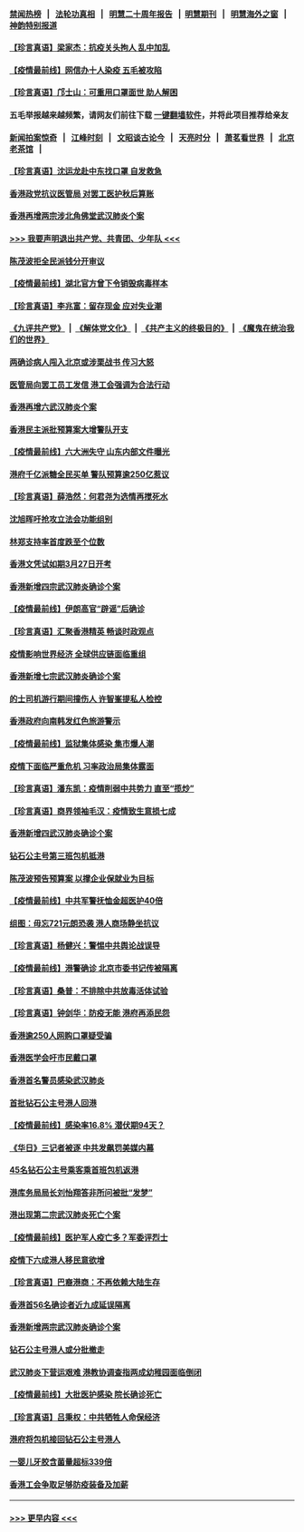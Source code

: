 #### [禁闻热榜](热点新闻.md?=0)  &nbsp;&nbsp;|&nbsp;&nbsp; [法轮功真相](https://github.com/gfw-breaker/truth/blob/master/README.md?=0) &nbsp;&nbsp;|&nbsp;&nbsp; [明慧二十周年报告](https://github.com/gfw-breaker/mh-reports/blob/master/README.md?=0) &nbsp;&nbsp;|&nbsp;&nbsp;[明慧期刊](https://github.com/gfw-breaker/mh-qikan) &nbsp;&nbsp;|&nbsp;&nbsp; [明慧海外之窗](https://github.com/gfw-breaker/mh-news/blob/master/README.md?=0) &nbsp;&nbsp;|&nbsp;&nbsp; [神韵特别报道](https://github.com/gfw-breaker/mh-news/blob/master/shenyun.md?=0)
#### [【珍言真语】梁家杰：抗疫关头拘人 乱中加乱](../pages/nsc415/n11907444.md?t=03020202) 
#### [【疫情最前线】网信办十人染疫 五毛被攻陷](../pages/nsc415/n11903757.md?t=03020202) 
#### [【珍言真语】邝士山：可重用口罩面世 助人解困](../pages/nsc415/n11903875.md?t=03020202) 
#### 五毛举报越来越频繁，请网友们前往下载 [一键翻墙软件](https://github.com/gfw-breaker/ssr-accounts)，并将此项目推荐给亲友
#### [新闻拍案惊奇](https://github.com/gfw-breaker/banned-news/blob/master/pages/link4.md) &nbsp;&nbsp;|&nbsp;&nbsp; [江峰时刻](https://github.com/gfw-breaker/banned-news/blob/master/pages/link4.md) &nbsp;&nbsp;|&nbsp;&nbsp; [文昭谈古论今](https://github.com/gfw-breaker/banned-news/blob/master/pages/link4.md) &nbsp;&nbsp;|&nbsp;&nbsp; [天亮时分](https://github.com/gfw-breaker/banned-news/blob/master/pages/link4.md) &nbsp;&nbsp;|&nbsp;&nbsp; [萧茗看世界](https://github.com/gfw-breaker/banned-news/blob/master/pages/link4.md) &nbsp;&nbsp;|&nbsp;&nbsp; [北京老茶馆](https://github.com/gfw-breaker/banned-news/blob/master/pages/link4.md) &nbsp;&nbsp;|&nbsp;&nbsp; 
#### [【珍言真语】沈运龙赴中东找口罩 自发救急](../pages/nsc415/n11903291.md?t=03020202) 
#### [香港政党抗议医管局 对罢工医护秋后算账](../pages/nsc415/n11901746.md?t=03020202) 
#### [香港再增两宗涉北角佛堂武汉肺炎个案](../pages/nsc415/n11901737.md?t=03020202) 
#### [>>> 我要声明退出共产党、共青团、少年队 <<<](https://github.com/begood0513/goodnews/blob/master/quit/letter.md) 
#### [陈茂波拒全民派钱分开审议](../pages/nsc415/n11901672.md?t=03020202) 
#### [【疫情最前线】湖北官方曾下令销毁病毒样本](../pages/nsc415/n11901518.md?t=03020202) 
#### [【珍言真语】李兆富：留存现金 应对失业潮](../pages/nsc415/n11901448.md?t=03020202) 
#### [《九评共产党》](https://github.com/begood0513/9ping.md/blob/master/README.md) &nbsp;|&nbsp; [《解体党文化》](../../../../jtdwh.md/blob/master/README.md)  &nbsp;|&nbsp; [《共产主义的终极目的》](../../../../gczydzjmd.md/blob/master/README.md) &nbsp;|&nbsp; [《魔鬼在统治我们的世界》](../../../../mgztzwmdsj.md/blob/master/README.md) 
#### [两确诊病人闯入北京或涉栗战书 传习大怒](../pages/nsc415/n11901180.md?t=03020202) 
#### [医管局向罢工员工发信 港工会强调为合法行动](../pages/nsc415/n11898870.md?t=03020202) 
#### [香港再增六武汉肺炎个案](../pages/nsc415/n11898843.md?t=03020202) 
#### [香港民主派批预算案大增警队开支](../pages/nsc415/n11898813.md?t=03020202) 
#### [【疫情最前线】六大洲失守 山东内部文件曝光](../pages/nsc415/n11898455.md?t=03020202) 
#### [港府千亿派糖全民买单 警队预算逾250亿惹议](../pages/nsc415/n11898608.md?t=03020202) 
#### [【珍言真语】薛浩然：何君尧为选情再搅死水](../pages/nsc415/n11898269.md?t=03020202) 
#### [沈旭晖吁抢攻立法会功能组别](../pages/nsc415/n11896084.md?t=03020202) 
#### [林郑支持率首度跌至个位数](../pages/nsc415/n11896058.md?t=03020202) 
#### [香港文凭试如期3月27日开考](../pages/nsc415/n11896055.md?t=03020202) 
#### [香港新增四宗武汉肺炎确诊个案](../pages/nsc415/n11896040.md?t=03020202) 
#### [【疫情最前线】伊朗高官“辟谣”后确诊](../pages/nsc415/n11895902.md?t=03020202) 
#### [【珍言真语】汇聚香港精英 畅谈时政观点](../pages/nsc415/n11895733.md?t=03020202) 
#### [疫情影响世界经济 全球供应链面临重组](../pages/nsc415/n11895634.md?t=03020202) 
#### [香港新增七宗武汉肺炎确诊个案](../pages/nsc415/n11893498.md?t=03020202) 
#### [的士司机游行期间撞伤人 许智峯提私人检控](../pages/nsc415/n11893483.md?t=03020202) 
#### [香港政府向南韩发红色旅游警示](../pages/nsc415/n11893398.md?t=03020202) 
#### [【疫情最前线】监狱集体感染 集市爆人潮](../pages/nsc415/n11893181.md?t=03020202) 
#### [疫情下面临严重危机  习率政治局集体露面](../pages/nsc415/n11893305.md?t=03020202) 
#### [【珍言真语】潘东凯：疫情削弱中共势力 直至“揽炒”](../pages/nsc415/n11892866.md?t=03020202) 
#### [【珍言真语】商界领袖毛汉：疫情致生意损七成](../pages/nsc415/n11890348.md?t=03020202) 
#### [香港新增四武汉肺炎确诊个案](../pages/nsc415/n11890610.md?t=03020202) 
#### [钻石公主号第三班包机抵港](../pages/nsc415/n11890645.md?t=03020202) 
#### [陈茂波预告预算案 以撑企业保就业为目标](../pages/nsc415/n11890574.md?t=03020202) 
#### [【疫情最前线】中共军警抚恤金超医护40倍](../pages/nsc415/n11890458.md?t=03020202) 
#### [组图：毋忘721元朗恐袭 港人商场静坐抗议](../pages/nsc415/n11876882.md?t=03020202) 
#### [【珍言真语】杨健兴：警惕中共舆论战误导](../pages/nsc415/n11888131.md?t=03020202) 
#### [【疫情最前线】港警确诊 北京市委书记传被隔离](../pages/nsc415/n11886872.md?t=03020202) 
#### [【珍言真语】桑普：不排除中共放毒活体试验](../pages/nsc415/n11886832.md?t=03020202) 
#### [【珍言真语】钟剑华：防疫无能 港府再添民怨](../pages/nsc415/n11884504.md?t=03020202) 
#### [香港逾250人网购口罩疑受骗](../pages/nsc415/n11884388.md?t=03020202) 
#### [香港医学会吁市民戴口罩](../pages/nsc415/n11884367.md?t=03020202) 
#### [香港首名警员感染武汉肺炎](../pages/nsc415/n11884357.md?t=03020202) 
#### [首批钻石公主号港人回港](../pages/nsc415/n11884333.md?t=03020202) 
#### [【疫情最前线】感染率16.8% 潜伏期94天？](../pages/nsc415/n11884256.md?t=03020202) 
#### [《华日》三记者被逐 中共发飙罚美媒内幕](../pages/nsc415/n11884184.md?t=03020202) 
#### [45名钻石公主号乘客乘首班包机返港](../pages/nsc415/n11881770.md?t=03020202) 
#### [港库务局局长刘怡翔答非所问被批“发梦”](../pages/nsc415/n11881752.md?t=03020202) 
#### [港出现第二宗武汉肺炎死亡个案](../pages/nsc415/n11881736.md?t=03020202) 
#### [【疫情最前线】医护军人疫亡多？军委评烈士](../pages/nsc415/n11881655.md?t=03020202) 
#### [疫情下六成港人移民意欲增](../pages/nsc415/n11881699.md?t=03020202) 
#### [【珍言真语】巴裔港商：不再依赖大陆生存](../pages/nsc415/n11881126.md?t=03020202) 
#### [香港首56名确诊者近九成延误隔离](../pages/nsc415/n11879079.md?t=03020202) 
#### [香港新增两宗武汉肺炎确诊个案](../pages/nsc415/n11879064.md?t=03020202) 
#### [钻石公主号港人或分批撤走](../pages/nsc415/n11879029.md?t=03020202) 
#### [武汉肺炎下营运艰难 港教协调查指两成幼稚园面临倒闭](../pages/nsc415/n11878989.md?t=03020202) 
#### [【疫情最前线】大批医护感染 院长确诊死亡](../pages/nsc415/n11878595.md?t=03020202) 
#### [【珍言真语】吕秉权：中共牺牲人命保经济](../pages/nsc415/n11878390.md?t=03020202) 
#### [港府将包机接回钻石公主号港人](../pages/nsc415/n11876352.md?t=03020202) 
#### [一婴儿牙胶含菌量超标339倍](../pages/nsc415/n11876336.md?t=03020202) 
#### [香港工会争取足够防疫装备及加薪](../pages/nsc415/n11876313.md?t=03020202) 

----
#### [ >>> 更早内容 <<< ](../indexes/nsc415-earlier.md)
